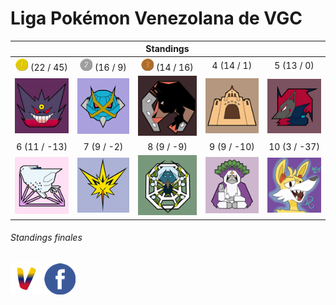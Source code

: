 # Liga Pokémon Venezolana de VGC

| | | Standings | | |
:---: | :---: | :---: | :---: | :---:
![1st place][first] (22 / 45) | ![2nd place][second] (16 / 9) | ![3rd place][third] (14 / 16) | 4 (14 / 1) | 5 (13 / 0)
![Broken Riders][br] | ![Mega Meta Mercenaries][mmm] | ![Rinconada Racers][rr] | ![Secta Palossand][sp] | ![Televen Illusion][ti]
6 (11 / -13) | 7 (9 / -2) | 8 (9 / -9) | 9 (9 / -10) | 10 (3 / -37)
![Full Breakers][fb] | ![Catatumbos Lake Rage][clr] | ![Araquanid Shot][as] | ![Orangurus Council][oc] | ![Destiel Gaming][dg]

###### Standings finales

[![Home][web]](https://jalexl07.github.io/ "Home") [![Grupo de Facebook][facebook]](https://www.facebook.com/groups/775600862589935/ "Grupo de Facebook")

[rr]: https://github.com/JAlexL07/JAlexL07.github.io/raw/master/images/rr.png "Rinconada Racers"
[mmm]: https://github.com/JAlexL07/JAlexL07.github.io/raw/master/images/mmm.png "Mega Meta Mercenaries"
[as]: https://github.com/JAlexL07/JAlexL07.github.io/raw/master/images/as.png "Araquanid Shot"
[ti]: https://github.com/JAlexL07/JAlexL07.github.io/raw/master/images/ti.png "Televen Illusion"
[br]: https://github.com/JAlexL07/JAlexL07.github.io/raw/master/images/br.png "Broken Riders"
[sp]: https://github.com/JAlexL07/JAlexL07.github.io/raw/master/images/sp.png "Secta Palossand"
[oc]: https://github.com/JAlexL07/JAlexL07.github.io/raw/master/images/oc.png "Orangurus Council"
[dg]: https://github.com/JAlexL07/JAlexL07.github.io/raw/master/images/dg.png "Destiel Gaming"
[clr]: https://github.com/JAlexL07/JAlexL07.github.io/raw/master/images/clr.png "Catatumbos Lake Rage"
[fb]: https://github.com/JAlexL07/JAlexL07.github.io/raw/master/images/fb.png "Full Breakers"

[facebook]: https://github.com/JAlexL07/JAlexL07.github.io/raw/master/images/fb-icon.png "Grupo de Facebook"
[web]: https://github.com/JAlexL07/JAlexL07.github.io/raw/master/images/web-icon.png "Home"
[first]: https://github.com/JAlexL07/JAlexL07.github.io/raw/master/images/badge/primero1.png "First"
[second]: https://github.com/JAlexL07/JAlexL07.github.io/raw/master/images/badge/segundo1.png "Second"
[third]: https://github.com/JAlexL07/JAlexL07.github.io/raw/master/images/badge/tercero1.png "Third"